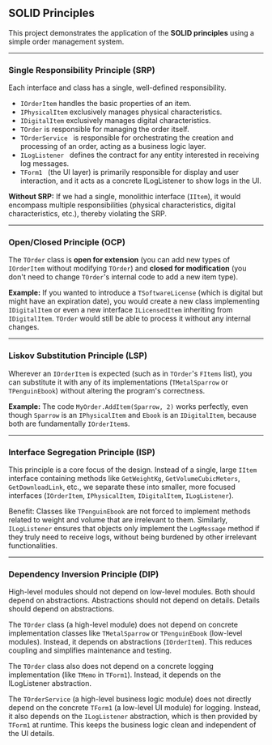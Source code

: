 ## SOLID Principles

This project demonstrates the application of the **SOLID principles** using a simple order management system.

---
### Single Responsibility Principle (SRP)

Each interface and class has a single, well-defined responsibility.

* `IOrderItem` handles the basic properties of an item.
* `IPhysicalItem` exclusively manages physical characteristics.
* `IDigitalItem` exclusively manages digital characteristics.
* `TOrder` is responsible for managing the order itself.
* `TOrderService ` is responsible for orchestrating the creation and processing of an order, acting as a business logic layer.
* `ILogListener ` defines the contract for any entity interested in receiving log messages.
* `TForm1 ` (the UI layer) is primarily responsible for display and user interaction, and it acts as a concrete ILogListener to show logs in the UI.

**Without SRP:** If we had a single, monolithic interface (`IItem`), it would encompass multiple responsibilities (physical characteristics, digital characteristics, etc.), thereby violating the SRP.

---
### Open/Closed Principle (OCP)

The `TOrder` class is **open for extension** (you can add new types of `IOrderItem` without modifying `TOrder`) and **closed for modification** (you don't need to change `TOrder`'s internal code to add a new item type).

**Example:** If you wanted to introduce a `TSoftwareLicense` (which is digital but might have an expiration date), you would create a new class implementing `IDigitalItem` or even a new interface `ILicensedItem` inheriting from `IDigitalItem`. `TOrder` would still be able to process it without any internal changes.

---
### Liskov Substitution Principle (LSP)

Wherever an `IOrderItem` is expected (such as in `TOrder`'s `FItems` list), you can substitute it with any of its implementations (`TMetalSparrow` or `TPenguinEbook`) without altering the program's correctness.

**Example:** The code `MyOrder.AddItem(Sparrow, 2)` works perfectly, even though `Sparrow` is an `IPhysicalItem` and `Ebook` is an `IDigitalItem`, because both are fundamentally `IOrderItem`s.

---
### Interface Segregation Principle (ISP)

This principle is a core focus of the design. Instead of a single, large `IItem` interface containing methods like `GetWeightKg`, `GetVolumeCubicMeters`, `GetDownloadLink`, etc., we separate these into smaller, more focused interfaces (`IOrderItem`, `IPhysicalItem`, `IDigitalItem`, `ILogListener`).

Benefit: Classes like `TPenguinEbook` are not forced to implement methods related to weight and volume that are irrelevant to them. Similarly, `ILogListener` ensures that objects only implement the `LogMessage` method if they truly need to receive logs, without being burdened by other irrelevant functionalities.

---
### Dependency Inversion Principle (DIP)

High-level modules should not depend on low-level modules. Both should depend on abstractions. Abstractions should not depend on details. Details should depend on abstractions.

The `TOrder` class (a high-level module) does not depend on concrete implementation classes like `TMetalSparrow` or `TPenguinEbook` (low-level modules). Instead, it depends on abstractions (`IOrderItem`). This reduces coupling and simplifies maintenance and testing.

The `TOrder` class also does not depend on a concrete logging implementation (like `TMemo` in `TForm1`). Instead, it depends on the ILogListener abstraction.

The `TOrderService` (a high-level business logic module) does not directly depend on the concrete `TForm1` (a low-level UI module) for logging. Instead, it also depends on the `ILogListener` abstraction, which is then provided by `TForm1` at runtime. This keeps the business logic clean and independent of the UI details.
